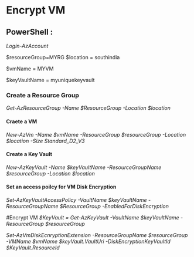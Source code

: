 # Encrypt VM

## PowerShell : 

*Login-AzAccount*

$resourceGroup=MYRG
$location = southindia

$vmName = MYVM

$keyVaultName = myuniquekeyvault

### Create a Resource Group
*Get-AzResourceGroup -Name $ResourceGroup -Location $location*

#### Craete a VM

*New-AzVm -Name $vmName -ResourceGroup $resourceGroup -Location $location  -Size Standard_D2_V3*





#### Create a Key Vault
*New-AzKeyVault -Name $keyVaultName -ResourceGroupName $resourceGroup -Location $location* 

#### Set an access poilcy for VM Disk Encryption
*Set-AzKeyVaultAccessPolicy -VaultName $keyVaultName -ResourceGroupName $ResourceGroup -EnabledForDiskEncryption*


#Encrypt VM
*$KeyVault = Get-AzKeyVault -VaultName $keyVaultName -ResourceGroup $resourceGroup*

*Set-AzVmDiskEcnryptionExtension -ResourceGroupName $resourceGroup -VMName $vmName $keyVault.VaultUri -DiskEncryptionKeyVaultId $KeyVault.ResourceId*